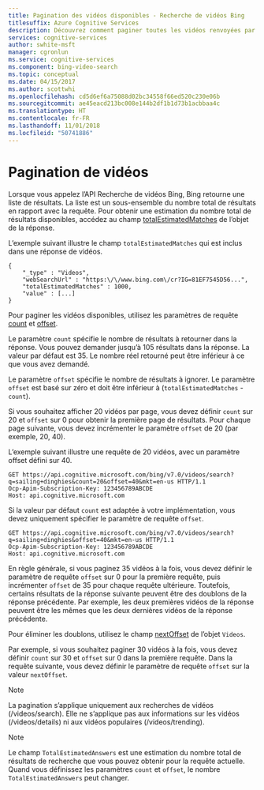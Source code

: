 ```yaml
---
title: Pagination des vidéos disponibles - Recherche de vidéos Bing
titlesuffix: Azure Cognitive Services
description: Découvrez comment paginer toutes les vidéos renvoyées par Bing.
services: cognitive-services
author: swhite-msft
manager: cgronlun
ms.service: cognitive-services
ms.component: bing-video-search
ms.topic: conceptual
ms.date: 04/15/2017
ms.author: scottwhi
ms.openlocfilehash: cd5d6ef6a75088d02bc34558f66ed520c230e06b
ms.sourcegitcommit: ae45eacd213bc008e144b2df1b1d73b1acbbaa4c
ms.translationtype: HT
ms.contentlocale: fr-FR
ms.lasthandoff: 11/01/2018
ms.locfileid: "50741886"
---
```

# <a name="paging-videos"></a>Pagination de vidéos

Lorsque vous appelez l’API Recherche de vidéos Bing, Bing retourne une liste de résultats. La liste est un sous-ensemble du nombre total de résultats en rapport avec la requête. Pour obtenir une estimation du nombre total de résultats disponibles, accédez au champ [totalEstimatedMatches](https://docs.microsoft.com/rest/api/cognitiveservices/bing-video-api-v7-reference#videos-totalestimatedmatches) de l’objet de la réponse.  
  
L’exemple suivant illustre le champ `totalEstimatedMatches` qui est inclus dans une réponse de vidéos.  
  
```  
{
    "_type" : "Videos",
    "webSearchUrl" : "https:\/\/www.bing.com\/cr?IG=81EF7545D56...",
    "totalEstimatedMatches" : 1000,
    "value" : [...]
}  
```  
  
Pour paginer les vidéos disponibles, utilisez les paramètres de requête [count](https://docs.microsoft.com/rest/api/cognitiveservices/bing-video-api-v7-reference#count) et [offset](https://docs.microsoft.com/rest/api/cognitiveservices/bing-video-api-v7-reference#offset).  
  
Le paramètre `count` spécifie le nombre de résultats à retourner dans la réponse. Vous pouvez demander jusqu’à 105 résultats dans la réponse. La valeur par défaut est 35. Le nombre réel retourné peut être inférieur à ce que vous avez demandé.

Le paramètre `offset` spécifie le nombre de résultats à ignorer. Le paramètre `offset` est basé sur zéro et doit être inférieur à (`totalEstimatedMatches` - `count`).  
  
Si vous souhaitez afficher 20 vidéos par page, vous devez définir `count` sur 20 et `offset` sur 0 pour obtenir la première page de résultats. Pour chaque page suivante, vous devez incrémenter le paramètre `offset` de 20 (par exemple, 20, 40).  

L’exemple suivant illustre une requête de 20 vidéos, avec un paramètre offset défini sur 40.  
  
```  
GET https://api.cognitive.microsoft.com/bing/v7.0/videos/search?q=sailing+dinghies&count=20&offset=40&mkt=en-us HTTP/1.1  
Ocp-Apim-Subscription-Key: 123456789ABCDE  
Host: api.cognitive.microsoft.com  
```  

Si la valeur par défaut `count` est adaptée à votre implémentation, vous devez uniquement spécifier le paramètre de requête `offset`.  
  
```  
GET https://api.cognitive.microsoft.com/bing/v7.0/videos/search?q=sailing+dinghies&offset=40&mkt=en-us HTTP/1.1  
Ocp-Apim-Subscription-Key: 123456789ABCDE  
Host: api.cognitive.microsoft.com  
```  

En règle générale, si vous paginez 35 vidéos à la fois, vous devez définir le paramètre de requête `offset` sur 0 pour la première requête, puis incrémenter `offset` de 35 pour chaque requête ultérieure. Toutefois, certains résultats de la réponse suivante peuvent être des doublons de la réponse précédente. Par exemple, les deux premières vidéos de la réponse peuvent être les mêmes que les deux dernières vidéos de la réponse précédente.

Pour éliminer les doublons, utilisez le champ [nextOffset](https://docs.microsoft.com/rest/api/cognitiveservices/bing-video-api-v7-reference#videos-nextoffset) de l’objet `Videos`.

Par exemple, si vous souhaitez paginer 30 vidéos à la fois, vous devez définir `count` sur 30 et `offset` sur 0 dans la première requête. Dans la requête suivante, vous devez définir le paramètre de requête `offset` sur la valeur `nextOffset`.


> [!NOTE]
> La pagination s’applique uniquement aux recherches de vidéos (/videos/search). Elle ne s’applique pas aux informations sur les vidéos (/videos/details) ni aux vidéos populaires (/videos/trending).

> [!NOTE]
> Le champ `TotalEstimatedAnswers` est une estimation du nombre total de résultats de recherche que vous pouvez obtenir pour la requête actuelle.  Quand vous définissez les paramètres `count` et `offset`, le nombre `TotalEstimatedAnswers` peut changer. 